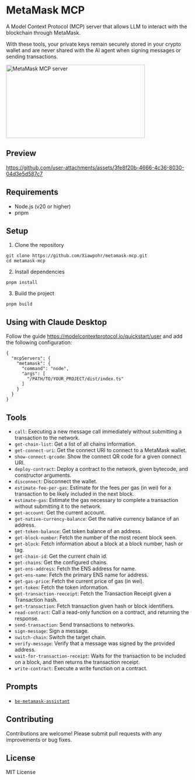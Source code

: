 # MetaMask MCP

A Model Context Protocol (MCP) server that allows LLM to interact with the blockchain through MetaMask.

With these tools, your private keys remain securely stored in your crypto wallet and are never shared with the AI agent when signing messages or sending transactions.

<a href="https://glama.ai/mcp/servers/@Xiawpohr/metamask-mcp">
  <img width="380" height="200" src="https://glama.ai/mcp/servers/@Xiawpohr/metamask-mcp/badge" alt="MetaMask MCP server" />
</a>

## Preview

https://github.com/user-attachments/assets/3fe8f20b-4666-4c36-8030-04d3e5d587c7

## Requirements
- Node.js (v20 or higher)
- pnpm

## Setup

1. Clone the repository
```
git clone https://github.com/Xiawpohr/metamask-mcp.git
cd metamask-mcp
```

2. Install dependencies
```
pnpm install
```

3. Build the project
```
pnpm build
```

## Using with Claude Desktop

Follow the guide https://modelcontextprotocol.io/quickstart/user and add the following configuration:

```
{
  "mcpServers": {
    "metamask": {
      "command": "node",
      "args": [
        "/PATH/TO/YOUR_PROJECT/dist/index.ts"
      ]
    }
  }
}
```

## Tools

- `call`: Executing a new message call immediately without submitting a transaction to the network.
- `get-chain-list`: Get a list of all chains information.
- `get-connect-uri`: Get the connect URI to connect to a MetaMask wallet.
- `show-connect-qrcode`: Show the connect QR code for a given connect URI.
- `deploy-contract`: Deploy a contract to the network, given bytecode, and constructor arguments.
- `disconnect`: Disconnect the wallet.
- `estimate-fee-per-gas`: Estimate for the fees per gas (in wei) for a transaction to be likely included in the next block.
- `estimate-gas`: Estimate the gas necessary to complete a transaction without submitting it to the network.
- `get-account`: Get the current account.
- `get-native-currency-balance`: Get the native currency balance of an address.
- `get-token-balance`: Get token balance of an address.
- `get-block-number`: Fetch the number of the most recent block seen.
- `get-block`: Fetch information about a block at a block number, hash or tag.
- `get-chain-id`: Get the current chain id.
- `get-chains`: Get the configured chains.
- `get-ens-address`: Fetch the ENS address for name.
- `get-ens-name`: Fetch the primary ENS name for address.
- `get-gas-price`: Fetch the current price of gas (in wei).
- `get-token`: Fetch the token information.
- `get-transaction-reeceipt`: Fetch the Transaction Receipt given a Transaction hash.
- `get-transaction`: Fetch transaction given hash or block identifiers.
- `read-contract`: Call a read-only function on a contract, and returning the response.
- `send-transaction`: Send transactions to networks.
- `sign-message`: Sign a message.
- `switch-chain`: Switch the target chain.
- `verify-message`: Verify that a message was signed by the provided address.
- `wait-for-transaction-receipt`: Waits for the transaction to be included on a block, and then returns the transaction receipt.
- `write-contract`: Execute a write function on a contract.

## Prompts
- [`be-metamask-assistant`](./src/prompts/be-metamask-assistant.ts)

## Contributing

Contributions are welcome! Please submit pull requests with any improvements or bug fixes.

## License

MIT License